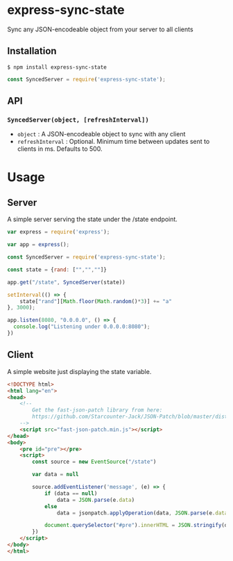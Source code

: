 # express-sync-state
Sync any JSON-encodeable object from your server to all clients

## Installation
```
$ npm install express-sync-state
```

```JavaScript
const SyncedServer = require('express-sync-state');
```

## API
### `SyncedServer(object, [refreshInterval])`
 * `object` : A JSON-encodeable object to sync with any client
 * `refreshInterval` : Optional. Minimum time between updates sent to clients in ms. Defaults to 500.

# Usage
## Server
A simple server serving the state under the /state endpoint.
```JavaScript
var express = require('express');

var app = express();

const SyncedServer = require('express-sync-state');

const state = {rand: ["","",""]}

app.get("/state", SyncedServer(state))

setInterval(() => {
    state["rand"][Math.floor(Math.random()*3)] += "a"
}, 3000);

app.listen(8080, "0.0.0.0", () => {
  console.log("Listening under 0.0.0.0:8080");
})
```
## Client
A simple website just displaying the state variable.
```HTML
<!DOCTYPE html>
<html lang="en">
<head>
    <!--
        Get the fast-json-patch library from here:
        https://github.com/Starcounter-Jack/JSON-Patch/blob/master/dist/fast-json-patch.min.js
    -->
    <script src="fast-json-patch.min.js"></script>
</head>
<body>
    <pre id="pre"></pre>
    <script>
        const source = new EventSource("/state")

        var data = null

        source.addEventListener('message', (e) => {
            if (data == null)
                data = JSON.parse(e.data)
            else
                data = jsonpatch.applyOperation(data, JSON.parse(e.data)).newDocument

            document.querySelector("#pre").innerHTML = JSON.stringify(data)
        })
    </script>
</body>
</html>
```
